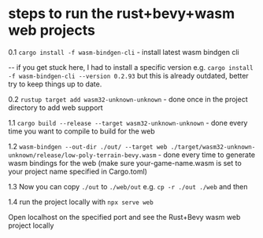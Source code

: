 # steps to run the rust+bevy+wasm web projects

0.1 `cargo install -f wasm-bindgen-cli` - install latest wasm bindgen cli

-- if you get stuck here, I had to install a specific version e.g. `cargo install -f wasm-bindgen-cli --version 0.2.93` but this is already outdated, better try to keep things up to date.

0.2 `rustup target add wasm32-unknown-unknown` - done once in the project directory to add web support

1.1 `cargo build --release --target wasm32-unknown-unknown` - done every time you want to compile to build for the web

1.2 `wasm-bindgen --out-dir ./out/ --target web ./target/wasm32-unknown-unknown/release/low-poly-terrain-bevy.wasm` - done every time to generate wasm bindings for the web (make sure your-game-name.wasm is set to your project name specified in Cargo.toml)

1.3 Now you can copy `./out` to `./web/out` e.g.  `cp -r ./out ./web` and then

1.4 run the project locally with `npx serve web`

Open localhost on the specified port and see the Rust+Bevy wasm web project locally